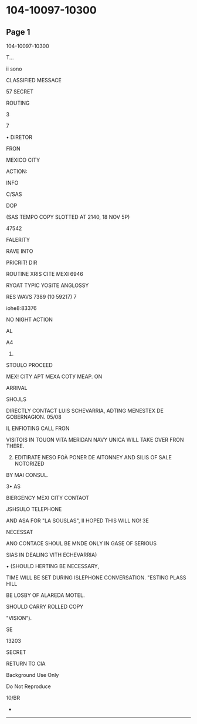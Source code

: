 # 104-10097-10300

## Page 1

104-10097-10300

Т...

ii sono

CLASSIFIED MESSACE

57 SECRET

ROUTING

3

7

• DiRETOR

FRON

MEXICO CITY

ACTION:

INFO

C/SAS

DOP

(SAS TEMPO COPY SLOTTED AT 2140, 18 NOV 5P)

47542

FALERITY

RAVE INTO

PRICRIT! DIR

ROUTINE XRIS CITE MEXI 6946

RYOAT TYPIC YOSITE ANGLOSSY

RES WAVS 7389 (10 59217) 7

iohe8:83376

NO NIGHT ACTION

AL

A4

1.

STOULO PROCEED

MEX! CITY APT МЕХА СОТУ МЕАР. ОN

ARRIVAL

SHOJLS

DIRECTLY CONTACT LUIS SCHEVARRIA, ADTING MENESTEX DE GOBERNAGION. 05/08

IL ENFIOTING CALL FRON

VISITOIS IN TOUON VITA MERIDAN NAVY UNICA WILL TAKE OVER FRON THERE.

2. EDITIRATE NESO FOÀ PONER DE AITONNEY AND SILIS OF SALE NOTORIZED

BY MAI CONSUL.

3• AS

BIERGENCY MEXI CITY CONTAOT

JSHSULO TELEPHONE

AND ASA FOR "LA SOUSLAS", II HOPED THIS WILL NO! 3E

NECESSAT

ANO CONTACE SHOUL BE MNDE ONLY IN GASE OF SERIOUS

SIAS IN DEALING VITH ECHEVARRIA)

• (SHOULD HERTING BE NECESSARY,

TIME WILL BE SET DURING ISLEPHONE CONVERSATION. "ESTING PLASS HILL

BE LOSBY OF ALAREDA MOTEL.

SHOULD CARRY ROLLED COPY

"VISION").

SE

13203

SECRET

RETURN TO CIA

Background Use Only

Do Not Reproduce

10/BR

-

---


